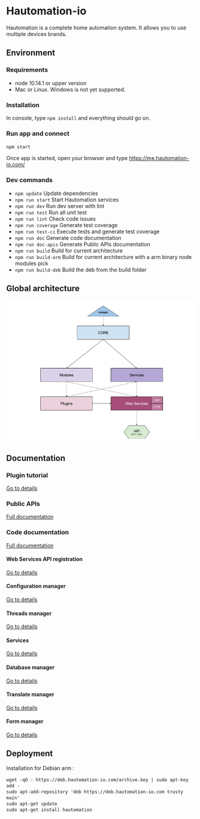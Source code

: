 # Hautomation-io

Hautomation is a complete home automation system. It allows you to use multiple devices brands.

## Environment

### Requirements

* node 10.14.1 or upper version
* Mac or Linux. Windows is not yet supported.

### Installation

In console, type `npm install` and everything should go on.

### Run app and connect

`npm start`

Once app is started, open your browser and type https://me.hautomation-io.com/ 

### Dev commands

* `npm update` Update dependencies
* `npm run start` Start Hautomation services
* `npm run dev` Run dev server with lint
* `npm run test` Run all unit test
* `npm run lint` Check code issues
* `npm run coverage` Generate test coverage
* `npm run test-ci` Execute tests and generate test coverage
* `npm run doc` Generate code documentation
* `npm run doc-apis` Generate Public APIs documentation
* `npm run build` Build for current architecture
* `npm run build-arm` Build for current architecture with a arm binary node modules pick
* `npm run build-deb` Build the deb from the build folder

## Global architecture

![Global architecture](doc/architecture.png "Global architecture")

## Documentation

### Plugin tutorial

[Go to details](doc/PLUGIN.md)

### Public APIs

[Full documentation](doc/PUBLIC-APIS.md)

### Code documentation

[Full documentation](doc/DOCUMENTATION.md)

#### Web Services API registration

[Go to details](src/services/webservices/README.md)

#### Configuration manager

[Go to details](src/modules/confmanager/README.md)

#### Threads manager

[Go to details](src/modules/threadsmanager/README.md)

#### Services

[Go to details](src/services/README.md)

#### Database manager

[Go to details](src/modules/dbmanager/README.md)

#### Translate manager

[Go to details](src/modules/translatemanager/README.md)

#### Form manager

[Go to details](src/modules/formmanager/README.md)

## Deployment

Installation for Debian arm :

    wget -qO - https://deb.hautomation-io.com/archive.key | sudo apt-key add -
    sudo apt-add-repository 'deb https://deb.hautomation-io.com trusty main'
    sudo apt-get update
    sudo apt-get install hautomation
